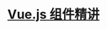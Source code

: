 # [Vue.js 组件精讲](https://juejin.im/book/5bc844166fb9a05cd676ebca/section/5bffb7ba5188257c5237c263#heading-18)
